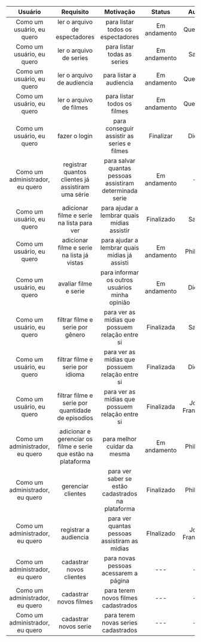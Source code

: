 | Usuário      | Requisito | Motivação     | Status | Autor |
| :----:        |    :----:   |          :----: |    :----:   |    :----:   |
| Como um usuário, eu quero      | ler o arquivo de espectadores       | para  listar todos os espectadores    |  Em andamento    |   Queiroga   |
| Como um usuário, eu quero      | ler o arquivo de series       | para  listar todas as series    |  Em andamento    |   Saulo   |
| Como um usuário, eu quero      | ler o arquivo de audiencia       | para  listar a audiencia    |  Em andamento    |   Queiroga   |
| Como um usuário, eu quero      | ler o arquivo de filmes       | para  listar todos os filmes    |  Em andamento    |   Queiroga   |
| Como um usuário, eu quero      | fazer o login      | para  conseguir assistir as series e filmes    |  Finalizar    |   Diogo   |
| Como um administrador, eu quero      | registrar quantos clientes já assistiram uma série       | para  salvar quantas pessoas assistiram determinada serie    |  Em andamento    |   --   |
| Como um usuário, eu quero      | adicionar filme e serie na lista para ver       | para ajudar a lembrar quais mídias assistir    |    Finalizado   |    Saulo   |
| Como um usuário, eu quero      | adicionar filme e serie na lista já vistas       | para ajudar a lembrar quais mídias já assisti    |    Em andamento   |    Philippe   |
| Como um usuário, eu quero   | avaliar filme e serie         | para informar os outros usuários minha opinião      |    Em andamento   |    Diogo   |
| Como um usuário, eu quero   | filtrar filme e serie por gênero         | para ver as mídias que possuem relação entre si      |    Finalizada   |    Saulo   |
| Como um usuário, eu quero   | filtrar filme e serie por idioma         | para ver as mídias que possuem relação entre si      |    Finalizada   |    Diogo   |
| Como um usuário, eu quero   | filtrar filme e serie por quantidade de episodios         | para ver as mídias que possuem relação entre si      |    Finalizada   |    João Francisco   |
| Como um administrador, eu quero   | adicionar e gerenciar os filme e serie que estão na plataforma         | para melhor cuidar da mesma      |    Em andamento   |   Philippe   |
| Como um administrador, eu quero   | gerenciar clientes         | para ver saber se estão cadastrados na plataforma      |    Finalizado   |    Philippe   |
| Como um administrador, eu quero   | registrar a audiencia         | para ver quantas pessoas assistiram as midias      |    FInalizado   |    João Francisco   |
| Como um administrador, eu quero      | cadastrar novos clientes       | para  novas pessoas acessarem a página    |  ---    |   --   |
| Como um administrador, eu quero      | cadastrar novos filmes       | para  terem novos filmes cadastrados    |  ---    |   --   |
| Como um administrador, eu quero      | cadastrar novos serie       | para  terem novas series cadastrados    |  ---    |   --   |




